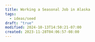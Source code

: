 ```yaml
---
title: Working a Seasonal Job in Alaska
tags:
  - ideas/seed
draft: "true"
modified: 2024-10-13T14:50:21-07:00
created: 2023-11-28T04:06:57-08:00
---
```



